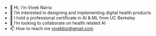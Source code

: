 - 👋 Hi, I’m Vivek Narra
- 👀 I’m interested in designing and implementing digital health products
- 🌱 I hold a professional certificate in AI & ML from UC Berkeley
- 💞️ I’m looking to collaborate on health related AI
- 📫 How to reach me vivekbiz@gmail.com

<!---
vnavanee/vnavanee is a ✨ special ✨ repository because its `README.md` (this file) appears on your GitHub profile.
You can click the Preview link to take a look at your changes.
--->
